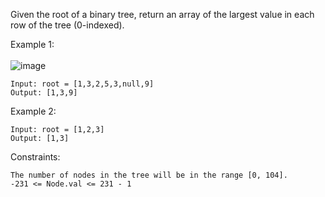 Given the root of a binary tree, return an array of the largest value in each row of the tree (0-indexed).

 

Example 1: \
\
![image](https://user-images.githubusercontent.com/86098096/194569534-33f16e59-4635-4c22-8338-55eff1da036f.png)


```
Input: root = [1,3,2,5,3,null,9]
Output: [1,3,9]
```
Example 2:
```
Input: root = [1,2,3]
Output: [1,3]
``` 

Constraints:
```
The number of nodes in the tree will be in the range [0, 104].
-231 <= Node.val <= 231 - 1
```
